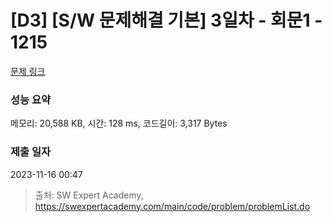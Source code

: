 # [D3] [S/W 문제해결 기본] 3일차 - 회문1 - 1215 

[문제 링크](https://swexpertacademy.com/main/code/problem/problemDetail.do?contestProbId=AV14QpAaAAwCFAYi) 

### 성능 요약

메모리: 20,588 KB, 시간: 128 ms, 코드길이: 3,317 Bytes

### 제출 일자

2023-11-16 00:47



> 출처: SW Expert Academy, https://swexpertacademy.com/main/code/problem/problemList.do